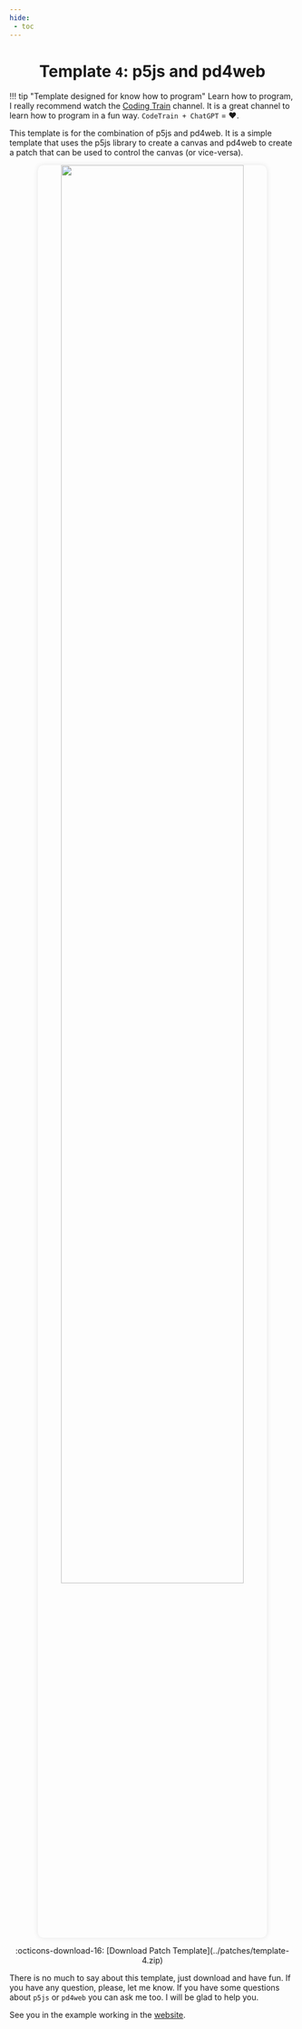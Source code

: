 ```yaml
---
hide:
 - toc
---
```


# <h1 align="center">Template <code>4</code>: p5js and pd4web</h1>

!!! tip "Template designed for know how to program"
    Learn how to program, I really recommend watch the [Coding Train](https://www.youtube.com/user/shiffman) channel. It is a great channel to learn how to program in a fun way. `CodeTrain + ChatGPT` = :heart:. 

This template is for the combination of p5js and pd4web. It is a simple template that uses the p5js library to create a canvas and pd4web to create a patch that can be used to control the canvas (or vice-versa).


<p align="center">
  <img src="../assets/p5js.png" width="80%" style="border-radius: 10px; box-shadow: 0 0 10px rgba(0, 0, 0, 0.1);" onclick="window.open('./../templates/p5js', '_blank')">
</p>

<p align="center" markdown>
    :octicons-download-16: [Download Patch Template](../patches/template-4.zip)
</p>

There is no much to say about this template, just download and have fun. If you have any question, please, let me know. If you have some questions about `p5js` or `pd4web` you can ask me too. I will be glad to help you.

See you in the example working in the <a href="./../templates/p5js">website</a>.
